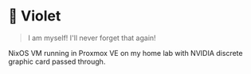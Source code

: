 # 🪻 Violet

> I am myself! I'll never forget that again!

NixOS VM running in Proxmox VE on my home lab with NVIDIA discrete graphic card passed through.

